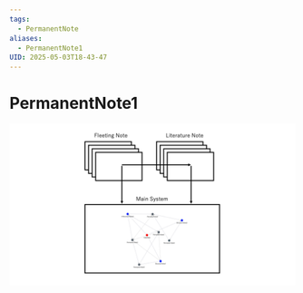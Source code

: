 ```yaml
---
tags:
  - PermanentNote
aliases:
  - PermanentNote1
UID: 2025-05-03T18-43-47
---
```

# PermanentNote1

![](00_Assets/2025-05-03T18-43-47/IMG-20250503184829971.png)